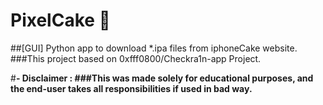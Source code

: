 # PixelCake 👾
##[GUI] Python app to download *.ipa files from iphoneCake website.
###This project based on 0xfff0800/Checkra1n-app Project.

#**- Disclaimer :
###This was made **solely for educational purposes**, and the end-user takes all responsibilities if used in bad way.**

